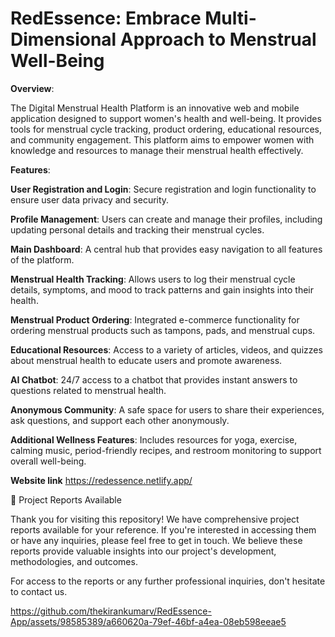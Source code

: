 # RedEssence: Embrace Multi-Dimensional Approach to Menstrual Well-Being

**Overview**:

The Digital Menstrual Health Platform is an innovative web and mobile application designed to support women's health and well-being. It provides tools for menstrual cycle tracking, product ordering, educational resources, and community engagement. This platform aims to empower women with knowledge and resources to manage their menstrual health effectively.

**Features**:

**User Registration and Login**: Secure registration and login functionality to ensure user data privacy and security.

**Profile Management**: Users can create and manage their profiles, including updating personal details and tracking their menstrual cycles.

**Main Dashboard**: A central hub that provides easy navigation to all features of the platform.

**Menstrual Health Tracking**: Allows users to log their menstrual cycle details, symptoms, and mood to track patterns and gain insights into their health.

**Menstrual Product Ordering**: Integrated e-commerce functionality for ordering menstrual products such as tampons, pads, and menstrual cups.

**Educational Resources**: Access to a variety of articles, videos, and quizzes about menstrual health to educate users and promote awareness.

**AI Chatbot**: 24/7 access to a chatbot that provides instant answers to questions related to menstrual health.

**Anonymous Community**: A safe space for users to share their experiences, ask questions, and support each other anonymously.

**Additional Wellness Features**: Includes resources for yoga, exercise, calming music, period-friendly recipes, and restroom monitoring to support overall well-being.


**Website link** https://redessence.netlify.app/


📝 Project Reports Available

Thank you for visiting this repository! We have comprehensive project reports available for your reference. If you're interested in accessing them or have any inquiries, please feel free to get in touch. We believe these reports provide valuable insights into our project's development, methodologies, and outcomes.

For access to the reports or any further professional inquiries, don't hesitate to contact us.

https://github.com/thekirankumarv/RedEssence-App/assets/98585389/a660620a-79ef-46bf-a4ea-08eb598eeae5
